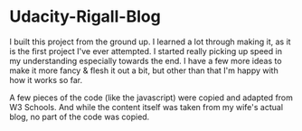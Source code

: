 # Udacity-Rigall-Blog

I built this project from the ground up. I learned a lot through making it, as it is the first project I've ever attempted. I started really picking up speed in my understanding especially towards the end. I have a few more ideas to make it more fancy & flesh it out a bit, but other than that I'm happy with how it works so far. 

A few pieces of the code (like the javascript) were copied and adapted from W3 Schools. And while the content itself was taken from my wife's actual blog, no part of the code was copied. 
